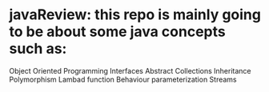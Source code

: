 # javaReview: this repo is mainly going to be about some java concepts such as:
Object Oriented Programming
Interfaces
Abstract
Collections
Inheritance
Polymorphism
Lambad function
Behaviour parameterization
Streams
